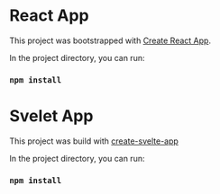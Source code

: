 # React App

This project was bootstrapped with [Create React App](https://github.com/facebook/create-react-app).

In the project directory, you can run:

### `npm install`

# Svelet App

This project was build with [create-svelte-app](https://svelte.dev/)

In the project directory, you can run:

### `npm install`
